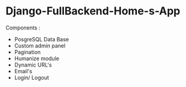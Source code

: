 # Django-FullBackend-Home-s-App

Components :

- PosgreSQL Data Base
- Custom admin panel
- Pagination
- Humanize module
- Dynamic URL's
- Email's
- Login/ Logout
